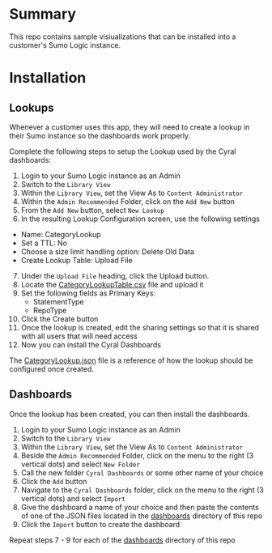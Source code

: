 # Summary

This repo contains sample visiualizations that can be installed into a customer's Sumo Logic instance.

# Installation

## Lookups

Whenever a customer uses this app, they will need to create a lookup in their Sumo instance so the dashboards work properly.

Complete the following steps to setup the Lookup used by the Cyral dashboards:

1. Login to your Sumo Logic instance as an Admin
2. Switch to the `Library View`
3. Within the `Library View`, set the View As to `Content Administrator`
4. Within the `Admin Recommended` Folder, click on the `Add New` button
5. From the `Add New` button, select `New Lookup`
6. In the resulting Lookup Configuration screen, use the following settings
  - Name: CategoryLookup
  - Set a TTL: No
  - Choose a size limit handling option: Delete Old Data
  - Create Lookup Table: Upload File
7. Under the `Upload File` heading, click the Upload button.
8. Locate the [CategoryLookupTable.csv](lookups/CategoryLookupTable.csv) file and upload it
9. Set the following fields as Primary Keys:
   - StatementType
   - RepoType
10. Click the Create button
11. Once the lookup is created, edit the sharing settings so that it is shared with all users that will need access
12. Now you can install the Cyral Dashboards

The [CategoryLookup.json](lookups/CategoryLookup.json) file is a reference of how the lookup should be configured once created.

## Dashboards

Once the lookup has been created, you can then install the dashboards.

1. Login to your Sumo Logic instance as an Admin
2. Switch to the `Library View`
3. Within the `Library View`, set the View As to `Content Administrator`
4. Beside the `Admin Recommended` Folder, click on the menu to the right (3 vertical dots) and select `New Folder`
5. Call the new folder `Cyral Dashboards` or some other name of your choice
6. Click the `Add` button
7. Navigate to the `Cyral Dashboards` folder, click on the menu to the right (3 vertical dots) and select `Import`
8. Give the dashboard a name of your choice and then paste the contents of one of the JSON files located in the [dashboards](dashboards/) directory of this repo
9. Click the `Import` button to create the dashboard

Repeat steps 7 - 9 for each of the [dashboards](dashboards/) directory of this repo
